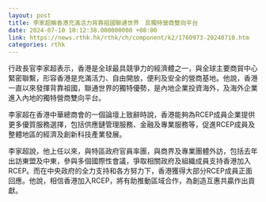 ```yaml
---
layout: post
title: 李家超稱香港充滿活力背靠祖國聯通世界　具獨特營商雙向平台
date: 2024-07-10 10:12:38.000000000 +08:00
link: https://news.rthk.hk/rthk/ch/component/k2/1760973-20240710.htm
categories: rthk
---
```


行政長官李家超表示，香港是全球最具競爭力的經濟體之一，與全球主要商貿中心緊密聯繫，形容香港是充滿活力、自由開放，便利及安全的營商基地。他說，香港一直以來發揮背靠祖國，聯通世界的獨特優勢，是內地企業投資海外，及海外企業進入內地的獨特營商雙向平台。

李家超在香港中華總商會的一個論壇上致辭時說，香港能夠為RCEP成員企業提供更多優質服務選擇，包括供應鏈管理服務、金融及專業服務等，促進RCEP成員及整體地區的經濟及創新科技產業發展。

李家超說，他上任以來，與特區政府官員率團，與商界及專業團體外訪，包括去年出訪東盟及中東，參與多個國際性會議，爭取相關政府及組織成員支持香港加入RCEP。而在中央政府的全力支持和各方努力下，香港獲得大部分RCEP成員正面回應。他說，相信香港加入RCEP，將有助推動區域合作，為創造互惠共贏作出貢獻。

